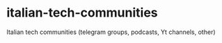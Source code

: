 # italian-tech-communities
Italian tech communities (telegram groups, podcasts, Yt channels, other)
